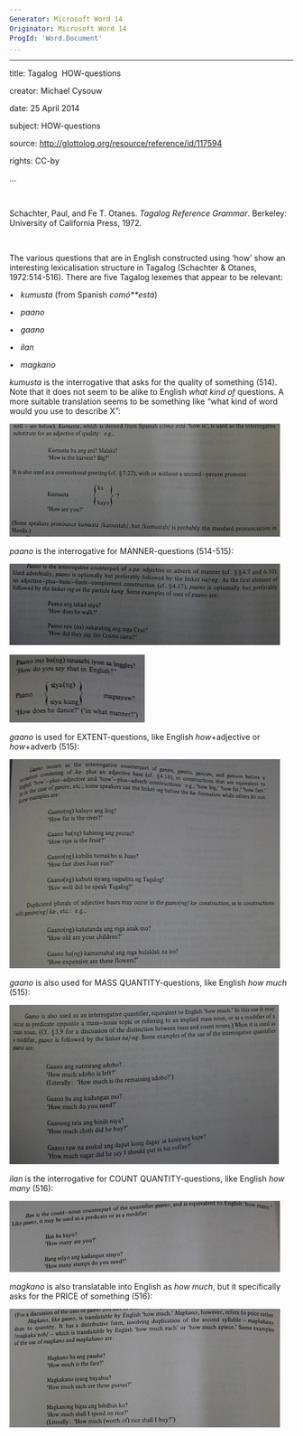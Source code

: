 ```yaml
---
Generator: Microsoft Word 14
Originator: Microsoft Word 14
ProgId: 'Word.Document'
...
```


---

title: Tagalog  HOW-questions

creator: Michael Cysouw

date: 25 April 2014

subject: HOW-questions

source: http://glottolog.org/resource/reference/id/117594

rights: CC-by

…

 

Schachter, Paul, and Fe T. Otanes. *Tagalog Reference Grammar*.
Berkeley: University of California Press, 1972.

 

The various questions that are in English constructed using ‘how’ show
an interesting lexicalisation structure in Tagalog (Schachter & Otanes,
1972:514-516). There are five Tagalog lexemes that appear to be
relevant:

•   *kumusta* (from Spanish *comó**está*)

•   *paano*

•   *gaano*

•   *ilan*

•   *magkano*

*kumusta* is the interrogative that asks for the quality of something
(514). Note that it does not seem to be alike to English *what kind of*
questions. A more suitable translation seems to be something like “what
kind of word would you use to describe X”:

![](Tagalog%20HOW-questions_files/image002.jpg)

*paano* is the interrogative for MANNER-questions (514-515):

![](Tagalog%20HOW-questions_files/image004.jpg)

![](Tagalog%20HOW-questions_files/image006.jpg)

*gaano* is used for EXTENT-questions, like English *how*+adjective or
*how*+adverb (515):

![](Tagalog%20HOW-questions_files/image008.jpg)

*gaano* is also used for MASS QUANTITY-questions, like English *how
much* (515):

![](Tagalog%20HOW-questions_files/image010.jpg)

*ilan* is the interrogative for COUNT QUANTITY-questions, like English
*how many* (516):

![](Tagalog%20HOW-questions_files/image012.jpg)

*magkano* is also translatable into English as *how much*, but it
specifically asks for the PRICE of something (516):

![](Tagalog%20HOW-questions_files/image014.jpg)
